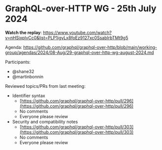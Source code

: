# GraphQL-over-HTTP WG - 25th July 2024

**Watch the replay**:
https://www.youtube.com/watch?v=nHSixplvCc0&list=PLP1igyLx8foEz9127xc0SsabIrbTMt9g5

Agenda: https://github.com/graphql/graphql-over-http/blob/main/working-group/agendas/2024/08-Aug/29-graphql-over-http-wg-august-2024.md

Participants:

* @shane32
* @martinbonnin

Reviewed topics/PRs from last meeting:

* Identifier syntax
    * [https://github.com/graphql/graphql-over-http/pull/296](https://github.com/graphql/graphql-over-http/pull/296)
    * No comments
    * Everyone please review
* Security and compatibility notes
    * [https://github.com/graphql/graphql-over-http/pull/303](https://github.com/graphql/graphql-over-http/pull/303) 
    * No comments
    * Everyone please review
